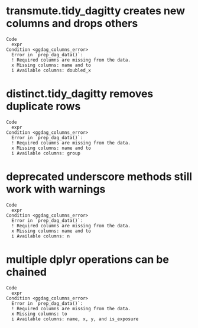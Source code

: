 # transmute.tidy_dagitty creates new columns and drops others

    Code
      expr
    Condition <ggdag_columns_error>
      Error in `prep_dag_data()`:
      ! Required columns are missing from the data.
      x Missing columns: name and to
      i Available columns: doubled_x

# distinct.tidy_dagitty removes duplicate rows

    Code
      expr
    Condition <ggdag_columns_error>
      Error in `prep_dag_data()`:
      ! Required columns are missing from the data.
      x Missing columns: name and to
      i Available columns: group

# deprecated underscore methods still work with warnings

    Code
      expr
    Condition <ggdag_columns_error>
      Error in `prep_dag_data()`:
      ! Required columns are missing from the data.
      x Missing columns: name and to
      i Available columns: n

# multiple dplyr operations can be chained

    Code
      expr
    Condition <ggdag_columns_error>
      Error in `prep_dag_data()`:
      ! Required columns are missing from the data.
      x Missing columns: to
      i Available columns: name, x, y, and is_exposure

